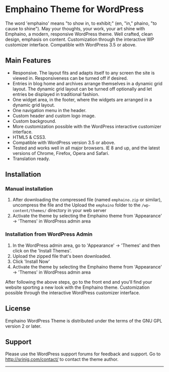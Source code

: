 Emphaino Theme for WordPress
============================

The word 'emphaino' means "to show in, to exhibit;" (en, "in," phaino, "to cause to shine"). May your thoughts, your work, your art shine with Emphaino, a modern, responsive WordPress theme. Well crafted, clean design, emphasis on content. Customization through the interactive WP customizer interface. Compatible with WordPress 3.5 or above.

Main Features
-------------

* Responsive. The layout fits and adapts itself to any screen the site is viewed in. Responsiveness can be turned off if desired.
* Entries in blog home and archives arrange themselves in a dynamic grid layout. The dynamic grid layout can be turned off optionally and let entries be displayed in traditional fashion.
* One widget area, in the footer, where the widgets are arranged in a dynamic grid layout.
* One navigation menu in the header.
* Custom header and custom logo image.
* Custom background.
* More customization possible with the WordPress interactive customizer interface.
* HTML5 & CSS3.
* Compatible with WordPress version 3.5 or above.
* Tested and works well in all major browsers. IE 8 and up, and the latest versions of Chrome, Firefox, Opera and Safari.
* Translation ready.


Installation
------------

### Manual installation ###

1. After downloading the compressed file (named `emphaino.zip` or similar), uncompress the file and the Upload the `emphaino` folder to the `/wp-content/themes/` directory in your web server
2. Activate the theme by selecting the Emphaino theme from 'Appearance' -> 'Themes' in WordPress admin area

### Installation from WordPress Admin ###

1. In the WordPress admin area, go to 'Appearance' -> 'Themes' and then click on the 'Install Themes'.
2. Upload the zipped file that's been downloaded.
3. Click 'Install Now'
4. Activate the theme by selecting the Emphaino theme from 'Appearance' -> 'Themes' in WordPress admin area

After following the above steps, go to the front end and you'll find your website sporting a new look with the Emphaino theme. Customization possible through the interactive WordPress customizer interface.


License
-------

Emphaino WordPress Theme is distributed under the terms of the GNU GPL version 2 or later.


Support
-------

Please use the WordPress support forums for feedback and support. Go to http://srinig.com/contact/ to contact the theme author.

------------------------------------------------------

[Emphaino Home Page]: http://srinig.com/wordpress/themes/emphaino/
